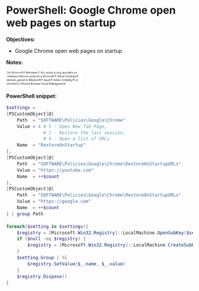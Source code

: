 # PowerShell: Google Chrome open web pages on startup

<b>Objectives:</b>

* Google Chrome open web pages on startup

<b>Notes:</b> <br />

<img src="img/note.png" width=40% height=40%>

<b>PowerShell snippet:</b>

```powershell
$settings = 
[PSCustomObject]@{
    Path  = "SOFTWARE\Policies\Google\Chrome"
    Value = 4 # 5 - Open New Tab Page, 
              # 1 - Restore the last session, 
              # 4 - Open a list of URLs
    Name  = "RestoreOnStartup"
},
[PSCustomObject]@{
    Path  = "SOFTWARE\Policies\Google\Chrome\RestoreOnStartupURLs"
    Value = "https://youtube.com"
    Name  = ++$count
},
[PSCustomObject]@{
    Path  = "SOFTWARE\Policies\Google\Chrome\RestoreOnStartupURLs"
    Value = "https://google.com"
    Name  = ++$count
} | group Path

foreach($setting in $settings){
    $registry = [Microsoft.Win32.Registry]::LocalMachine.OpenSubKey($setting.Name, $true)
    if ($null -eq $registry) {
        $registry = [Microsoft.Win32.Registry]::LocalMachine.CreateSubKey($setting.Name, $true)
    }
    $setting.Group | %{
        $registry.SetValue($_.name, $_.value)
    }
    $registry.Dispose()
}
```
